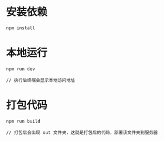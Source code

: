 # 安装依赖
```
npm install
```

# 本地运行
```
npm run dev

// 执行后终端会显示本地访问地址
```

# 打包代码
```
npm run build

// 打包后会出现 out 文件夹，这就是打包后的代码，部署该文件夹到服务器
```
